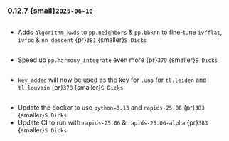 ### 0.12.7 {small}`2025-06-10`

```{rubric} Features
```
* Adds `algorithm_kwds` to `pp.neighbors` & `pp.bbknn` to fine-tune `ivfflat`, `ivfpq` & `nn_descent` {pr}`381` {smaller}`S Dicks`

```{rubric} Performance
```
* Speed up `pp.harmony_integrate` even more {pr}`379` {smaller}`S Dicks`

```{rubric} Bug fixes
```
* `key_added` will now be used as the key for `.uns` for `tl.leiden` and `tl.louvain` {pr}`378` {smaller}`S Dicks`


```{rubric} Misc
```
* Update the docker to use `python=3.13` and `rapids-25.06` {pr}`383` {smaller}`S Dicks`
* Update CI to run with `rapids-25.06` & `rapids-25.06-alpha` {pr}`383` {smaller}`S Dicks`
